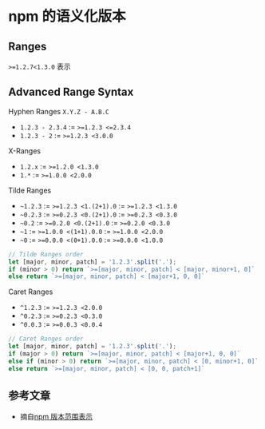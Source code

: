 # npm 的语义化版本

## Ranges
`>=1.2.7<1.3.0` 表示

## Advanced Range Syntax
Hyphen Ranges `X.Y.Z - A.B.C`
- `1.2.3 - 2.3.4` := `>=1.2.3 <=2.3.4`
- `1.2.3 - 2` := `>=1.2.3 <3.0.0` 


X-Ranges 
- `1.2.x` := `>=1.2.0 <1.3.0`
- `1.*` := `>=1.0.0 <2.0.0`


Tilde Ranges
- `~1.2.3` := `>=1.2.3 <1.(2+1).0` := `>=1.2.3 <1.3.0`
- `~0.2.3` := `>=0.2.3 <0.(2+1).0` := `>=0.2.3 <0.3.0`
- `~0.2` := `>=0.2.0 <0.(2+1).0` := `>=0.2.0 <0.3.0`
- `~1` := `>=1.0.0 <(1+1).0.0` := `>=1.0.0 <2.0.0` 
- `~0` := `>=0.0.0 <(0+1).0.0` := `>=0.0.0 <1.0.0`
```javascript
// Tilde Ranges order 
let [major, minor, patch] = '1.2.3'.split('.');
if (minor > 0) return `>=[major, minor, patch] < [major, minor+1, 0]`
else return `>=[major, minor, patch] < [major+1, 0, 0]`
```


Caret Ranges
- `^1.2.3` := `>=1.2.3 <2.0.0` 
- `^0.2.3` := `>=0.2.3 <0.3.0`
- `^0.0.3` := `>=0.0.3 <0.0.4`

```javascript
// Caret Ranges order
let [major, minor, patch] = '1.2.3'.split('.');
if (major > 0) return `>=[major, minor, patch] < [major+1, 0, 0]`
else if (minor > 0) return `>=[major, minor, patch] < [0, minor+1, 0]`
else return `>=[major, minor, patch] < [0, 0, patch+1]`
```


## 参考文章
- 摘自[npm 版本范围表示](https://docs.npmjs.com/cli/v6/using-npm/semver)